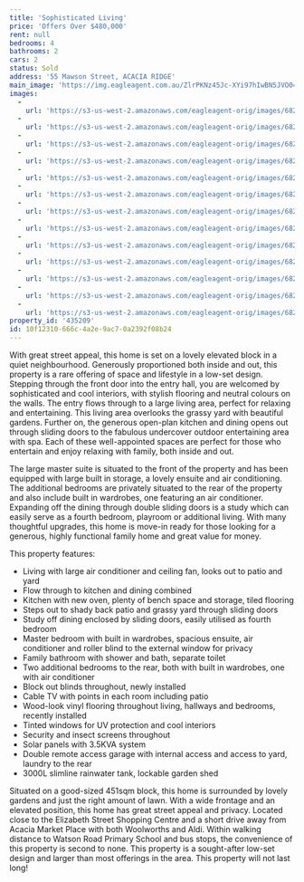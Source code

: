 ```yaml
---
title: 'Sophisticated Living'
price: 'Offers Over $480,000'
rent: null
bedrooms: 4
bathrooms: 2
cars: 2
status: Sold
address: '55 Mawson Street, ACACIA RIDGE'
main_image: 'https://img.eagleagent.com.au/ZlrPKNz45Jc-XYi97hIwBN5JVO0=/1280x854/smart/https://s3-us-west-2.amazonaws.com/eagleagent-orig/images/6821740/127457078-image-M.jpg'
images:
  -
    url: 'https://s3-us-west-2.amazonaws.com/eagleagent-orig/images/6821752/127457078-image-L.jpg'
  -
    url: 'https://s3-us-west-2.amazonaws.com/eagleagent-orig/images/6821751/127457078-image-K.jpg'
  -
    url: 'https://s3-us-west-2.amazonaws.com/eagleagent-orig/images/6821750/127457078-image-J.jpg'
  -
    url: 'https://s3-us-west-2.amazonaws.com/eagleagent-orig/images/6821749/127457078-image-I.jpg'
  -
    url: 'https://s3-us-west-2.amazonaws.com/eagleagent-orig/images/6821748/127457078-image-H.jpg'
  -
    url: 'https://s3-us-west-2.amazonaws.com/eagleagent-orig/images/6821747/127457078-image-G.jpg'
  -
    url: 'https://s3-us-west-2.amazonaws.com/eagleagent-orig/images/6821746/127457078-image-F.jpg'
  -
    url: 'https://s3-us-west-2.amazonaws.com/eagleagent-orig/images/6821745/127457078-image-E.jpg'
  -
    url: 'https://s3-us-west-2.amazonaws.com/eagleagent-orig/images/6821744/127457078-image-D.jpg'
  -
    url: 'https://s3-us-west-2.amazonaws.com/eagleagent-orig/images/6821743/127457078-image-C.jpg'
  -
    url: 'https://s3-us-west-2.amazonaws.com/eagleagent-orig/images/6821742/127457078-image-B.jpg'
  -
    url: 'https://s3-us-west-2.amazonaws.com/eagleagent-orig/images/6821741/127457078-image-A.jpg'
  -
    url: 'https://s3-us-west-2.amazonaws.com/eagleagent-orig/images/6821740/127457078-image-M.jpg'
property_id: '435209'
id: 10f12310-666c-4a2e-9ac7-0a2392f08b24
---
```

With great street appeal, this home is set on a lovely elevated block in a quiet neighbourhood. Generously proportioned both inside and out, this property is a rare offering of space and lifestyle in a low-set design. Stepping through the front door into the entry hall, you are welcomed by sophisticated and cool interiors, with stylish flooring and neutral colours on the walls. The entry flows through to a large living area, perfect for relaxing and entertaining. This living area overlooks the grassy yard with beautiful gardens. Further on, the generous open-plan kitchen and dining opens out through sliding doors to the fabulous undercover outdoor entertaining area with spa. Each of these well-appointed spaces are perfect for those who entertain and enjoy relaxing with family, both inside and out.

The large master suite is situated to the front of the property and has been equipped with large built in storage, a lovely ensuite and air conditioning. The additional bedrooms are privately situated to the rear of the property and also include built in wardrobes, one featuring an air conditioner. Expanding off the dining through double sliding doors is a study which can easily serve as a fourth bedroom, playroom or additional living. With many thoughtful upgrades, this home is move-in ready for those looking for a generous, highly functional family home and great value for money.


This property features:

*  Living with large air conditioner and ceiling fan, looks out to patio and yard
*  Flow through to kitchen and dining combined
*  Kitchen with new oven, plenty of bench space and storage, tiled flooring
*  Steps out to shady back patio and grassy yard through sliding doors
*  Study off dining enclosed by sliding doors, easily utilised as fourth bedroom
*  Master bedroom with built in wardrobes, spacious ensuite, air conditioner and roller blind to the external window for privacy
*  Family bathroom with shower and bath, separate toilet
*  Two additional bedrooms to the rear, both with built in wardrobes, one with air conditioner
*  Block out blinds throughout, newly installed
*  Cable TV with points in each room including patio
*  Wood-look vinyl flooring throughout living, hallways and bedrooms, recently installed
*  Tinted windows for UV protection and cool interiors
*  Security and insect screens throughout
*  Solar panels with 3.5KVA system
*  Double remote access garage with internal access and access to yard, laundry to the rear
*  3000L slimline rainwater tank, lockable garden shed

Situated on a good-sized 451sqm block, this home is surrounded by lovely gardens and just the right amount of lawn. With a wide frontage and an elevated position, this home has great street appeal and privacy. Located close to the Elizabeth Street Shopping Centre and a short drive away from Acacia Market Place with both Woolworths and Aldi. Within walking distance to Watson Road Primary School and bus stops, the convenience of this property is second to none. This property is a sought-after low-set design and larger than most offerings in the area. This property will not last long!